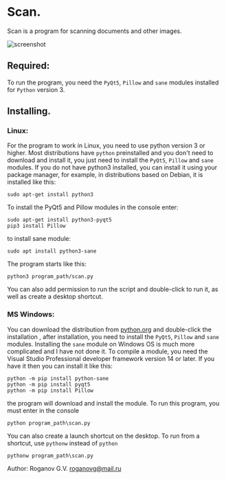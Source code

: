 # Scan. 
Scan is a program for scanning documents and other images. 

![screenshot](https://gitlab.com/GennadiyVick/scan/raw/master/image.jpg)
## Required:
To run the program, you need the `PyQt5`, `Pillow` and `sane` modules installed for `Python` version 3.


## Installing.  

### Linux:
For the program to work in Linux, you need to use python version 3 or higher.
Most distributions have `python` preinstalled and you don't need to download and install it, 
you just need to install the `PyQt5`, `Pillow` and `sane` modules.
If you do not have python3 installed, you can install it using your package manager, 
for example, in distributions based on Debian, it is installed like this:
```console
sudo apt-get install python3
```
To install the PyQt5 and Pillow modules in the console enter:
```console
sudo apt-get install python3-pyqt5
pip3 install Pillow
```
to install sane module:
```console
sudo apt install python3-sane
```
The program starts like this:
```console
python3 program_path/scan.py
```
You can also add permission to run the script and double-click to run it, as well as create a desktop shortcut.

### MS Windows:
You can download the distribution from [python.org](https://www.python.org/downloads/) and double-click the installation ,
after installation, you need to install the `PyQt5`, `Pillow` and `sane` modules.
Installing the `sane` module on Windows OS is much more complicated and I have not done it. To compile a module, you need the Visual Studio Professional developer framework version 14 or later. If you have it then you can install it like this:
```console
python -m pip install python-sane
python -m pip install pyqt5
python -m pip install Pillow
```
the program will download and install the module.
To run this program, you must enter in the console
```console
python program_path\scan.py
```
You can also create a launch shortcut on the desktop.
To run from a shortcut, use `pythonw` instead of `python`
```console
pythonw program_path\scan.py
```

Author: Roganov G.V. roganovg@mail.ru


